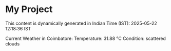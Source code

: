# My Project

This content is dynamically generated in Indian Time (IST): 2025-05-22 12:18:36 IST


Current Weather in Coimbatore:
Temperature: 31.88 °C
Condition: scattered clouds
